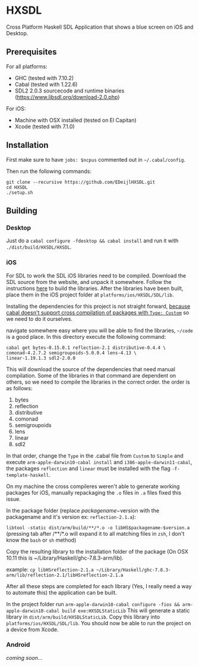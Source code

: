 # HXSDL
Cross Platform Haskell SDL Application that shows a blue screen on iOS and Desktop.

## Prerequisites

For all platforms:
- GHC (tested with 7.10.2)
- Cabal (tested with 1.22.6)
- SDL2 2.0.3 sourcecode and runtime binaries (https://www.libsdl.org/download-2.0.php)
 
For iOS:
- Machine with OSX installed (tested on El Capitan)
- Xcode (tested with 7.1.0)

## Installation

First make sure to have `jobs: $ncpus` commented out in `~/.cabal/config`.

Then run the following commands:

    git clone --recursive https://github.com/EDeijlHXSDL.git
    cd HXSDL
    ./setup.sh

## Building
### Desktop
Just do a `cabal configure -fdesktop && cabal install` and run it with `./dist/build/HXSDL/HXSDL`.

### iOS
For SDL to work the SDL iOS libraries need to be compiled.
Download the SDL source from the website, and unpack it somewhere.
Follow the instructions [here](http://lazyfoo.net/tutorials/SDL/52_hello_mobile/ios_mac/index.php) to build the libraries.
After the libraries have been built, place them in the iOS project folder at `platforms/ios/HXSDL/SDL/lib`.

Installing the dependencies for this project is not straight forward, [because cabal doesn't support cross compilation of packages with `Type: Custom`](https://github.com/haskell/cabal/issues/1493) so we need to do it ourselves.

navigate somewhere easy where you will be able to find the libraries, `~/code` is a good place.
In this directory execute the following command:

    cabal get bytes-0.15.0.1 reflection-2.1 distributive-0.4.4 \
    comonad-4.2.7.2 semigroupoids-5.0.0.4 lens-4.13 \
    linear-1.19.1.3 sdl2-2.0.0

This will download the source of the dependencies that need manual compilation.
Some of the libraries in that command are dependent on others, so we need to compile the libraries in the correct order. the order is as follows:
1. bytes
2. reflection
3. distributive
4. comonad
5. semigroupoids
6. lens
7. linear
8. sdl2

In that order, change the `Type` in the .cabal file from `Custom` to `Simple` and execute `arm-apple-darwin10-cabal install` and `i386-apple-darwin11-cabal`, the packages `reflection` and `linear` must be installed with the flag `-f-template-haskell`.

On my machine the cross compileres weren't able to generate working packages for iOS, manually repackaging the `.o` files in `.a` files fixed this issue.

In the package folder (replace $packagename-$version with the packagename and it's version ex: `reflection-2.1.a`):

`libtool -static dist/arm/build/**/*.o -o libHS$packagename-$version.a` (pressing tab after /\*\*/\*.o will expand it to all matching files in `zsh`, I don't know the `bash` or `sh` method)

Copy the resulting library to the installation folder of the package (On OSX 10.11 this is ~/Library/Haskell/ghc-7.8.3-arm/lib).

example: `cp libHSreflection-2.1.a ~/Library/Haskell/ghc-7.8.3-arm/lib/reflection-2.1/libHSreflection-2.1.a`

After all these steps are completed for each library (Yes, I really need a way to automate this) the application can be built.

In the project folder run `arm-apple-darwin10-cabal configure -fios && arm-apple-darwin10-cabal build exe:HXSDLStaticLib`
This will generate a static library in `dist/arm/build/HXSDLStaticLib`.
Copy this library into `platforms/ios/HXSDL/SDL/lib`.
You should now be able to run the project on a device from Xcode.

### Android
*coming soon...*
